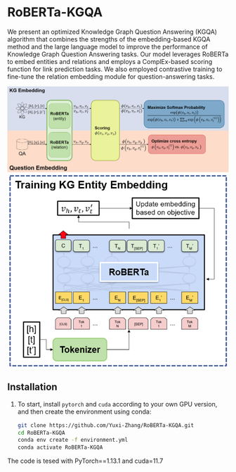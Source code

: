 # RoBERTa-KGQA
We present an optimized Knowledge Graph Question Answering (KGQA) algorithm that combines the strengths of the embedding-based KGQA method and the large language model to improve the performance of Knowledge Graph Question Answering tasks. Our model leverages RoBERTa to embed entities and relations and employs a ComplEx-based scoring function for link prediction tasks. We also employed contrastive training to fine-tune the relation embedding module for question-answering tasks.

<img src="figures/system.png" width="600">
<img src="figures/roberta.png" width="600">

## Installation

1. To start, install `pytorch` and `cuda` according to your own GPU version, and then create the environment using conda:

    ```sh
    git clone https://github.com/Yuxi-Zhang/RoBERTa-KGQA.git
    cd RoBERTa-KGQA
    conda env create -f environment.yml
    conda activate RoBERTa-KGQA
    ```
The code is tesed with PyTorch==1.13.1 and cuda=11.7
